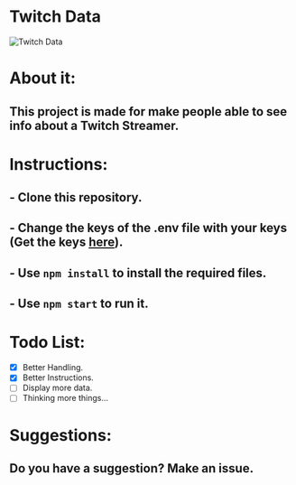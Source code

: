 # **Twitch Data**
![Twitch Data](https://thejaviertc.github.io/portfolio-javiertc/static/media/twitch_data.456d10d3.jpg)

# **About it:**
## **This project is made for make people able to see info about a Twitch Streamer.**

# **Instructions:**
## **- Clone this repository.**
## **- Change the keys of the .env file with your keys (Get the keys [here](https://dev.twitch.tv/)).**
## **- Use `npm install` to install the required files.**
## **- Use `npm start` to run it.**

# **Todo List:**
- [x] Better Handling.
- [x] Better Instructions.
- [ ] Display more data.
- [ ] Thinking more things...

# **Suggestions:**
## **Do you have a suggestion? Make an issue.**
